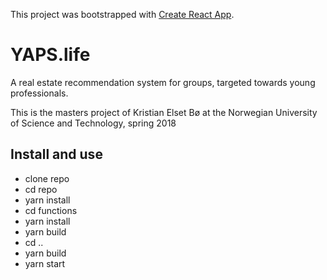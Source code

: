This project was bootstrapped with [Create React App](https://github.com/facebookincubator/create-react-app).

# YAPS.life
A real estate recommendation system for groups, targeted towards young professionals.

This is the masters project of Kristian Elset Bø at the Norwegian University of Science and Technology, spring 2018



## Install and use
- clone repo
- cd repo
- yarn install
- cd functions
- yarn install
- yarn build
- cd ..
- yarn build
- yarn start